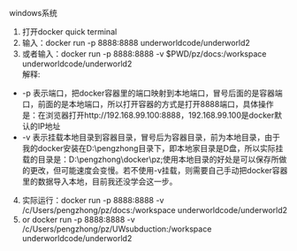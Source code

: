 windows系统
1. 打开docker quick terminal
2. 输入：docker run -p 8888:8888 underworldcode/underworld2 
3. 或者输入：docker run -p 8888:8888 -v $PWD/pz/docs:/workspace underworldcode/underworld2  \
解释:
- -p 表示端口，把docker容器里的端口映射到本地端口，冒号后面的是容器端口，前面的是本地端口，所以打开容器的方式是打开8888端口，具体操作是：在浏览器打开http://192.168.99.100:8888，192.168.99.100是docker默认的IP地址 
- -v 表示挂载本地目录到容器目录，冒号后为容器目录，前为本地目录，由于我的docker安装在D:\pengzhong目录下，即本地家目录是D盘，所以实际挂载的目录是：D:\pengzhong\docker\pz;使用本地目录的好处是可以保存所做的更改，但可能速度会变慢。若不使用-v挂载，则需要自己手动把docker容器里的数据导入本地，目前我还没学会这一步。

4. 实际运行：docker run -p 8888:8888 -v /c/Users/pengzhong/pz/docs:/workspace underworldcode/underworld2
5. or docker run -p 8888:8888 -v /c/Users/pengzhong/pz/UWsubduction:/workspace underworldcode/underworld2